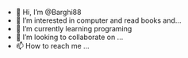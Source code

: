 - 👋 Hi, I’m @Barghi88
- 👀 I’m interested in computer and read books and...
- 🌱 I’m currently learning programing
- 💞️ I’m looking to collaborate on ...
- 📫 How to reach me ...

<!---
Barghi88/Barghi88 is a ✨ special ✨ repository because its `README.md` (this file) appears on your GitHub profile.
You can click the Preview link to take a look at your changes.
--->
